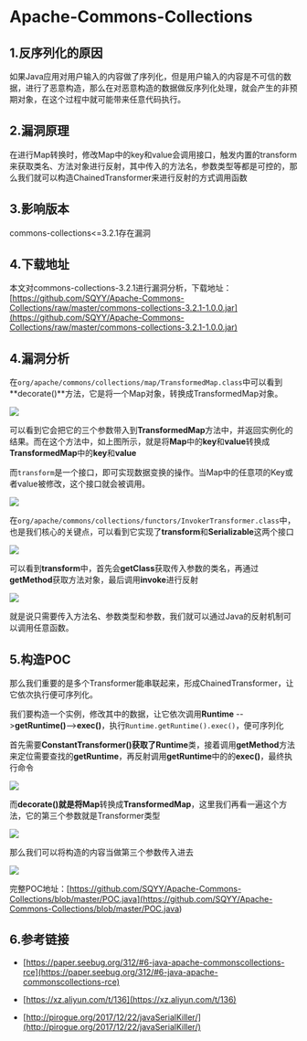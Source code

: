 # Apache-Commons-Collections
## 1.反序列化的原因

如果Java应用对用户输入的内容做了序列化，但是用户输入的内容是不可信的数据，进行了恶意构造，那么在对恶意构造的数据做反序列化处理，就会产生的非预期对象，在这个过程中就可能带来任意代码执行。

## 2.漏洞原理

在进行Map转换时，修改Map中的key和value会调用接口，触发内置的transform来获取类名、方法对象进行反射，其中传入的方法名，参数类型等都是可控的，那么我们就可以构造ChainedTransformer来进行反射的方式调用函数

## 3.影响版本

commons-collections<=3.2.1存在漏洞

## 4.下载地址

本文对commons-collections-3.2.1进行漏洞分析，下载地址：[https://github.com/SQYY/Apache-Commons-Collections/raw/master/commons-collections-3.2.1-1.0.0.jar](https://github.com/SQYY/Apache-Commons-Collections/raw/master/commons-collections-3.2.1-1.0.0.jar)

## 4.漏洞分析

在`org/apache/commons/collections/map/TransformedMap.class`中可以看到**decorate()**方法，它是将一个Map对象，转换成TransformedMap对象。

![](https://ws1.sinaimg.cn/large/006tKfTcgy1g0u8z23gvej31n80madk9.jpg)

可以看到它会把它的三个参数带入到**TransformedMap**方法中，并返回实例化的结果。而在这个方法中，如上图所示，就是将**Map**中的**key**和**value**转换成**TransformedMap**中的**key**和**value**

而`transform`是一个接口，即可实现数据变换的操作。当Map中的任意项的Key或者value被修改，这个接口就会被调用。

![](https://ws2.sinaimg.cn/large/006tKfTcgy1g0uervni1rj313805udgn.jpg)

在`org/apache/commons/collections/functors/InvokerTransformer.class`中，也是我们核心的关键点，可以看到它实现了**transform**和**Serializable**这两个接口

![](https://ws2.sinaimg.cn/large/006tKfTcgy1g0uay7bi1fj31aw0f6ad0.jpg)

可以看到**transform**中，首先会**getClass**获取传入参数的类名，再通过**getMethod**获取方法对象，最后调用**invoke**进行反射

![](https://ws3.sinaimg.cn/large/006tKfTcgy1g0ubgo5abkj31kj0u0wlq.jpg)

就是说只需要传入方法名、参数类型和参数，我们就可以通过Java的反射机制可以调用任意函数。

## 5.构造POC

那么我们重要的是多个Transformer能串联起来，形成ChainedTransformer，让它依次执行便可序列化。

我们要构造一个实例，修改其中的数据，让它依次调用**Runtime** -->**getRuntime()**-->**exec()**，执行`Runtime.getRuntime().exec()`，便可序列化

首先需要**ConstantTransformer()**获取了**Runtime**类，接着调用**getMethod**方法来定位需要查找的**getRuntime**，再反射调用**getRuntime**中的的**exec()**，最终执行命令

![](https://ws3.sinaimg.cn/large/006tKfTcgy1g0uc3wuqosj31ju0d8n0f.jpg)

而**decorate()**就是将**Map**转换成**TransformedMap**，这里我们再看一遍这个方法，它的第三个参数就是Transformer类型

![](https://ws1.sinaimg.cn/large/006tKfTcgy1g0u8z23gvej31n80madk9.jpg)

那么我们可以将构造的内容当做第三个参数传入进去

![](https://ws3.sinaimg.cn/large/006tKfTcgy1g0ucamht5uj318i070dha.jpg)

完整POC地址：[https://github.com/SQYY/Apache-Commons-Collections/blob/master/POC.java](<https://github.com/SQYY/Apache-Commons-Collections/blob/master/POC.java>)


## 6.参考链接

* [https://paper.seebug.org/312/#6-java-apache-commonscollections-rce](https://paper.seebug.org/312/#6-java-apache-commonscollections-rce)

* [https://xz.aliyun.com/t/136](https://xz.aliyun.com/t/136)

* [http://pirogue.org/2017/12/22/javaSerialKiller/](http://pirogue.org/2017/12/22/javaSerialKiller/)



